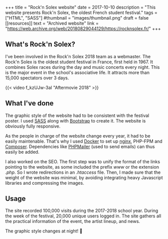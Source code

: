 +++
title = "Rock'n Solex website"
date = 2017-10-10
description = "This website presents Rock'n Solex, the oldest French student festival."
tags = ["HTML", "SASS"]
#thumbnail = "images/thumbnail.png"
draft = false
[[resources]]
    text = "Archived website"
    link = "https://web.archive.org/web/20180829044129/https://rocknsolex.fr/"
+++

## What's Rock'n Solex?

I've been involved in the Rock'n Solex 2018 team as a webmaster. The Rock'n Solex is the oldest student festival in France, first held in 1967. It combines Solex races during the day and music concerts every night. This is the major event in the school's associative life. It attracts more than 15,000 spectators over 3 days.

{{< video f_kzUJw-3aI "Aftermovie 2018" >}}

## What I've done

The graphic style of the website had to be consistent with the festival poster. I used [SASS](https://sass-lang.com) along with [Bootstrap](https://getbootstrap.com) to create it. The website is obviously fully responsive.

As the people in charge of the website change every year, it had to be easily maintenable. That's why I used [Docker](https://www.docker.com) to set up [nginx](http://nginx.org), PHP-FPM and [Composer](https://getcomposer.org). Dependencies like [PHPMailer](https://github.com/PHPMailer/PHPMailer) (used to send emails) can thus easily be added.

I also worked on the SEO. The first step was to unify the format of the links pointing to the website, as some included the prefix <em>www</em> or the extension <em>.php</em>. So I wrote redirections in an <em>.htaccess</em> file. Then, I made sure that the weight of the website was minimal, by avoiding integrating heavy Javascript libraries and compressing the images.

## Usage

The site recorded 100,000 visits during the 2017-2018 school year. During the week of the festival, 20,000 unique users logged in. The site gathers all the practical information of the event, the artist lineup, and news.

The graphic style changes at night! 🌙

